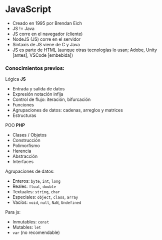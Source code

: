 # JavaScript

* Creado en 1995 por Brendan Eich
* JS != Java
* JS corre en el navegador (cliente)
* NodeJS (JS) corre en el servidor
* Sintaxis de JS viene de C y Java
* JS es parte de HTML (aunque otras tecnologías lo usan; Adobe, Unity [antes], VSCode [embebida])

### Conocimientos previos:

Lógica **JS**

* Entrada y salida de datos
* Expresión notación infija
* Control de flujo: iteración, bifurcación
* Funciones
* Agrupaciones de datos: cadenas, arreglos y matrices
* Estructuras

POO **PHP**

* Clases / Objetos
* Construcción
* Polimorfismo
* Herencia
* Abstracción
* Interfaces

Agrupaciones de datos:

* Enteros: `byte`, `int`, `long`
* Reales: `float`, `double`
* Textuales: `string`, `char`
* Especiales: `object`, `class`, `array`
* Vacíos: `void`, `null`, `NaN`, `Undefined`

Para js:

* Inmutables: `const`
* Mutables: `let`
* `var` (no recomendable)
